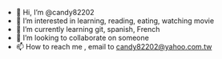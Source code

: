 - 👋 Hi, I’m @candy82202
- 👀 I’m interested in learning, reading, eating, watching movie
- 🌱 I’m currently learning git, spanish, French
- 💞️ I’m looking to collaborate on someone
- 📫 How to reach me , email to candy82202@yahoo.com.tw

<!---
candy82202/candy82202 is a ✨ special ✨ repository because its `README.md` (this file) appears on your GitHub profile.
You can click the Preview link to take a look at your changes.
--->
